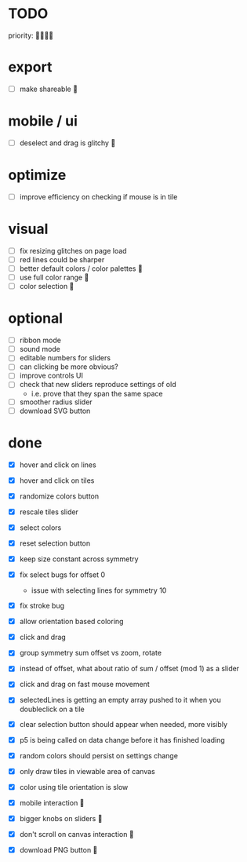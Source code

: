 # TODO

priority: 🍅🍊🍋🍏

# export
- [ ] make shareable 🍋

# mobile / ui
- [ ] deselect and drag is glitchy 🍊

# optimize
- [ ] improve efficiency on checking if mouse is in tile

# visual
- [ ] fix resizing glitches on page load
- [ ] red lines could be sharper
- [ ] better default colors / color palettes 🍏
- [ ] use full color range 🍏
- [ ] color selection 🍏

# optional
- [ ] ribbon mode
- [ ] sound mode
- [ ] editable numbers for sliders
- [ ] can clicking be more obvious?
- [ ] improve controls UI
- [ ] check that new sliders reproduce settings of old
	- i.e. prove that they span the same space
- [ ] smoother radius slider
- [ ] download SVG button

# done

- [x] hover and click on lines
- [x] hover and click on tiles
- [x] randomize colors button
- [x] rescale tiles slider
- [x] select colors
- [x] reset selection button
- [x] keep size constant across symmetry
- [x] fix select bugs for offset 0
	- issue with selecting lines for symmetry 10
- [x] fix stroke bug
- [x] allow orientation based coloring
- [x] click and drag
- [x] group symmetry sum offset vs zoom, rotate
- [x] instead of offset, what about ratio of sum / offset (mod 1) as a slider
- [x] click and drag on fast mouse movement
- [x] selectedLines is getting an empty array pushed to it when you doubleclick on a tile
- [x] clear selection button should appear when needed, more visibly
- [x] p5 is being called on data change before it has finished loading
- [x] random colors should persist on settings change
- [x] only draw tiles in viewable area of canvas
- [x] color using tile orientation is slow
- [x] mobile interaction 🍊
- [x] bigger knobs on sliders 🍊
- [x] don't scroll on canvas interaction 🍊
- [x] download PNG button 🍋

